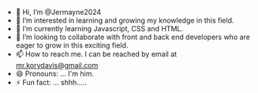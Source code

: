 - 👋 Hi, I’m @Jermayne2024
- 👀 I’m interested in learning and growing my knowledge in this field. 
- 🌱 I’m currently learning Javascript, CSS and HTML.
- 💞️ I’m looking to collaborate with front and back end developers who are eager to grow in this exciting field. 
- 📫 How to reach me. I can be reached by email at mr.korydavis@gmail.com  
- 😄 Pronouns: ... I'm him. 
- ⚡ Fun fact: ... shhh.....

<!---
Jermayne2024/Jermayne2024 is a ✨ special ✨ repository because its `README.md` (this file) appears on your GitHub profile.
You can click the Preview link to take a look at your changes.
--->
